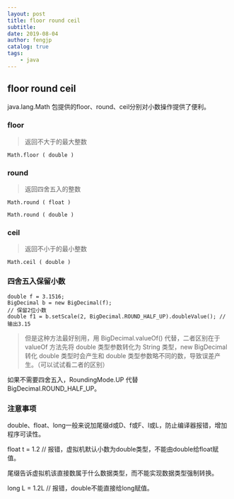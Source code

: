 ```yaml
---
layout: post
title: floor round ceil
subtitle:
date: 2019-08-04
author: fengjp
catalog: true
tags:
    - java
---
```


## floor round ceil

java.lang.Math 包提供的floor、round、ceil分别对小数操作提供了便利。

### floor

> 返回不大于的最大整数

    Math.floor ( double )

### round

> 返回四舍五入的整数

    Math.round ( float )

    Math.round ( double )

### ceil

> 返回不小于的最小整数

    Math.ceil ( double )

### 四舍五入保留小数

    double f = 3.1516;
    BigDecimal b = new BigDecimal(f);
    // 保留2位小数
    double f1 = b.setScale(2, BigDecimal.ROUND_HALF_UP).doubleValue(); // 输出3.15

> 但是这种方法最好别用，用 BigDecimal.valueOf() 代替，二者区别在于 valueOf 方法先将 double 类型参数转化为 String 类型，new BigDecimal 转化 double 类型时会产生和 double 类型参数略不同的数，导致误差产生。（可以试试看二者的区别）

如果不需要四舍五入，RoundingMode.UP 代替 BigDecimal.ROUND_HALF_UP。

### 注意事项
double、float、long一般来说加尾缀d或D、f或F、l或L，防止编译器报错，增加程序可读性。

float t = 1.2  // 报错，虚拟机默认小数为double类型，不能由double给float赋值。

尾缀告诉虚拟机该直接数属于什么数据类型，而不能实现数据类型强制转换。

long L = 1.2L // 报错，double不能直接给long赋值。
